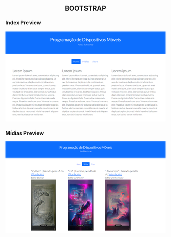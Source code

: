 <h2 align="center">
    BOOTSTRAP
</h2>

<h3>Index Preview</h3>
<img alt="IndexPreview" src="images/index_preview.png">
<br><h3>Mídias Preview</h3>
<img alt="MidiasPreview" src="images/midias_preview.png">
<br>